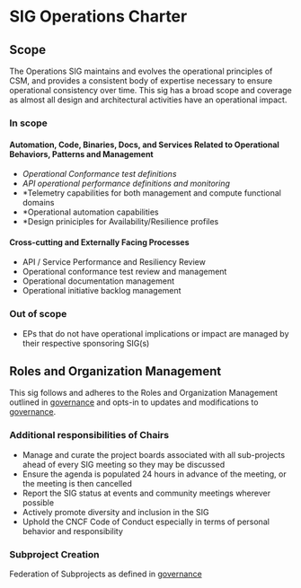 # SIG Operations Charter

## Scope

The Operations SIG maintains and evolves the operational principles of CSM, and provides a consistent body of expertise necessary to ensure operational consistency over time. This sig has a broad scope and coverage as almost all design and architectural activities have an operational impact.

### In scope

#### Automation, Code, Binaries, Docs, and Services Related to Operational Behaviors, Patterns and Management

- *Operational Conformance test definitions*
- *API operational performance definitions and monitoring*
- *Telemetry capabilities for both management and compute functional domains
- *Operational automation capabilities
- *Design priniciples for Availability/Resilience profiles

#### Cross-cutting and Externally Facing Processes

- API / Service Performance and Resiliency Review
- Operational conformance test review and management
- Operational documentation management
- Operational initiative backlog management

### Out of scope

- EPs that do not have operational implications or impact are managed by their respective sponsoring SIG(s)

## Roles and Organization Management

This sig follows and adheres to the Roles and Organization Management outlined in [governance]
and opts-in to updates and modifications to [governance].

### Additional responsibilities of Chairs

- Manage and curate the project boards associated with all sub-projects ahead of every SIG meeting so they may be discussed
- Ensure the agenda is populated 24 hours in advance of the meeting, or the meeting is then cancelled
- Report the SIG status at events and community meetings wherever possible
- Actively promote diversity and inclusion in the SIG
- Uphold the CNCF Code of Conduct especially in terms of personal behavior and responsibility

### Subproject Creation

Federation of Subprojects as defined in [governance]

[governance]: https://github.com/cray-hpe/community/blob/master/governance.md
